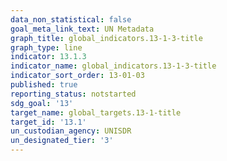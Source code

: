 ```yaml
---
data_non_statistical: false
goal_meta_link_text: UN Metadata
graph_title: global_indicators.13-1-3-title
graph_type: line
indicator: 13.1.3
indicator_name: global_indicators.13-1-3-title
indicator_sort_order: 13-01-03
published: true
reporting_status: notstarted
sdg_goal: '13'
target_name: global_targets.13-1-title
target_id: '13.1'
un_custodian_agency: UNISDR
un_designated_tier: '3'
---
```

